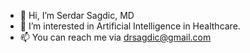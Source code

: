 - 👋 Hi, I’m Serdar Sagdic, MD
- 👀 I’m interested in Artificial Intelligence in Healthcare.
- 📫 You can reach me via drsagdic@gmail.com
